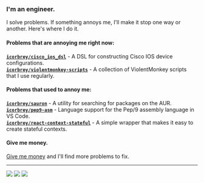 ### I'm an engineer.

I solve problems. If something annoys me, I'll make it stop one way or another.
Here's where I do it.

#### Problems that are annoying me right now:

**[`icorbrey/cisco_ios_dsl`][repo-cisco-ios-dsl]** - A DSL for constructing Cisco IOS device configurations.  
**[`icorbrey/violentmonkey-scripts`][repo-violentmonkey-scripts]** - A collection of ViolentMonkey scripts that I use regularly.  
  
#### Problems that used to annoy me:

**[`icorbrey/sauron`][repo-sauron]** - A utility for searching for packages on the AUR.  
**[`icorbrey/pep9-asm`][repo-pep9-asm]** - Language support for the Pep/9 assembly language in VS Code.  
**[`icorbrey/react-context-stateful`][repo-react-context-stateful]** - A simple wrapper that makes it easy to create stateful
  contexts.

#### Give me money.

[Give me money][sponsor-profile] and I'll find more problems to fix.
  
---

[![][badge-linkedin]][social-linkedin]
[![][badge-medium]][social-medium]
[![][badge-twitter]][social-twitter]

[sponsor-profile]: https://github.com/sponsors/icorbrey "Sponsor Isaac Corbrey on GitHub"

[social-medium]: https://blog.isaaccorbrey.com "Follow Isaac Corbrey on Medium"
[social-twitter]: https://twitter.com/icorbrey "Follow Isaac Corbrey on Twitter"
[social-linkedin]: https://linkedin.com/in/icorbrey "Connect with Isaac Corbrey on LinkedIn"

[repo-sauron]: https://github.com/icorbrey/sauron "Visit icorbrey/sauron on GitHub"
[repo-rolomem]: https://github.com/icorbrey/rolomem "Visit icorbrey/rolomem on GitHub"
[repo-pep9-asm]: https://github.com/icorbrey/pep9-asm "Visit icorbrey/pep9-asm on GitHub"
[repo-cisco-ios-dsl]: https://github.com/icorbrey/cisco_ios_dsl "Visit icorbrey/cisco_ios_dsl on GitHub"
[repo-violentmonkey-scripts]: https://github.com/icorbrey/violentmonkey-scripts "Visit icorbrey/violentmonkey-scripts on GitHub"
[repo-react-context-stateful]: https://github.com/icorbrey/react-context-stateful "Visit icorbrey/react-context-stateful on GitHub"

[badge-medium]: https://img.shields.io/static/v1?style=for-the-badge&logo=medium&label=medium&logoColor=white&labelColor=000000&message=@icorbrey&color=333333
[badge-twitter]: https://img.shields.io/static/v1?style=for-the-badge&logo=twitter&label=twitter&logoColor=white&labelColor=1DA1F2&message=@icorbrey&color=333333
[badge-linkedin]: https://img.shields.io/static/v1?style=for-the-badge&logo=linkedin&label=linkedin&logoColor=white&labelColor=0A66C2&message=/in/icorbrey&color=333333
